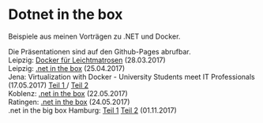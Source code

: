 # Dotnet in the box

Beispiele aus meinen Vorträgen zu .NET und Docker.

Die Präsentationen sind auf den Github-Pages abrufbar.<br />
Leipzig: <a href="https://fpommerening.github.io/DotnetInTheBox/leichtmatrosen.html#/" target="_blank"> Docker für Leichtmatrosen</a> (28.03.2017)<br />
Leipzig: <a href="https://fpommerening.github.io/DotnetInTheBox/dotnet_l.html#/" target="_blank"> .net in the box</a> (25.04.2017) <br />
Jena: Virtualization with Docker - University Students meet IT Professionals (17.05.2017) <a href="https://fpommerening.github.io/DotnetInTheBox/dotnet_j1.html#/" target="_blank"> Teil 1 </a> / <a href="https://fpommerening.github.io/DotnetInTheBox/dotnet_j1.html#/" target="_blank"> Teil 2</a><br />
Koblenz: <a href="https://fpommerening.github.io/DotnetInTheBox/dotnet_ko.html#/" target="_blank"> .net in the box</a> (22.05.2017) <br />
Ratingen: <a href="https://fpommerening.github.io/DotnetInTheBox/dotnet_me.html#/" target="_blank"> .net in the box</a> (24.05.2017) <br />
.net in the big box
Hamburg: 
<a href="https://fpommerening.github.io/DotnetInTheBox/dotnet_hh.html#/" target="_blank"> Teil 1</a>
<a href="https://fpommerening.github.io/openfaas-dotnet/openfaas_hh.html#/" target="_blank"> Teil 2</a>
 (01.11.2017)


 <br />
